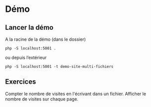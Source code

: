 # Démo

## Lancer la démo

A la racine de la démo (dans le dossier)

~~~
php -S localhost:5001 .
~~~

ou depuis l’extérieur

~~~
php -S localhost:5001 -t demo-site-multi-fichiers
~~~

## Exercices

Compter le nombre de visites en l'écrivant dans un fichier. Afficher le nombre de visites sur chaque page.